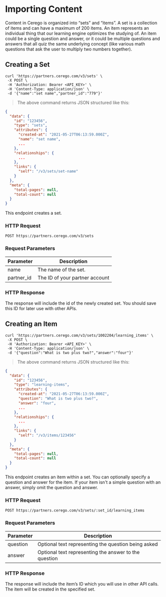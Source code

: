 # Importing Content

Content in Cerego is organized into “sets” and “items”. A set is a collection of items and can have a maximum of 200 items. An item represents an individual thing that our learning engine optimizes the studying of. An item could be a single question and answer, or it could be multiple questions and answers that all quiz the same underlying concept (like various math questions that ask the user to multiply two numbers together).

## Creating a Set

```shell
curl 'https://partners.cerego.com/v3/sets' \
 -X POST \
 -H 'Authorization: Bearer <API_KEY>' \
 -H 'Content-Type: application/json' \
 -d '{"name":"set name","partner_id":"779"}'

```

> The above command returns JSON structured like this:

```json
{
  "data": {
    "id": "123456",
    "type": "sets",
    "attributes": {
      "created-at": "2021-05-27T06:13:59.000Z",
      "name": "set name",
      ...
    },
    "relationships": {
      ...
    },
    "links": {
      "self": "/v3/sets/set-name"
    }
  },
  "meta": {
    "total-pages": null,
    "total-count": null
  }
}
```

This endpoint creates a set.

### HTTP Request

`POST https://partners.cerego.com/v3/sets`

### Request Parameters

| Parameter  | Description                    |
| ---------- | ------------------------------ |
| name       | The name of the set.           |
| partner_id | The ID of your partner account |

### HTTP Response

The response will include the id of the newly created set. You should save this ID for later use with other APIs.

## Creating an Item

```shell
curl 'https://partners.cerego.com/v3/sets/1002204/learning_items' \
 -X POST \
 -H 'Authorization: Bearer <API_KEY>' \
 -H 'Content-Type: application/json' \
 -d '{"question":"What is two plus two?","answer":"four"}'
```

> The above command returns JSON structured like this:

```json
{
  "data": {
    "id": "123456",
    "type": "learning-items",
    "attributes": {
      "created-at": "2021-05-27T06:13:59.000Z",
      "question": "What is two plus two?",
      "answer": "four",
      ...
    },
    "relationships": {
      ...
    },
    "links": {
      "self": "/v3/items/123456"
    }
  },
  "meta": {
    "total-pages": null,
    "total-count": null
  }
}
```

This endpoint creates an item within a set. You can optionally specify a question and answer for the item. If your item isn't a simple question with an answer, simply omit the question and answer.

### HTTP Request

`POST https://partners.cerego.com/v3/sets/:set_id/learning_items`

### Request Parameters

| Parameter | Description                                           |
| --------- | ----------------------------------------------------- |
| question  | Optional text representing the question being asked   |
| answer    | Optional text representing the answer to the question |

### HTTP Response

The response will include the item’s ID which you will use in other API calls. The item will be created in the specified set.

